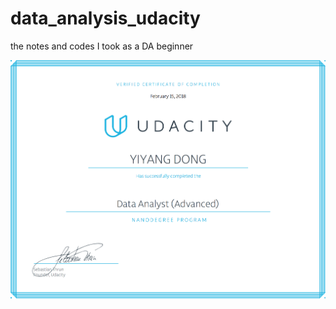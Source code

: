 # data_analysis_udacity
the notes and codes I took as a DA beginner  

![image](http://github.com/yiyangd/data_analysis_udacity/raw/master/images/nd002-cn-advanced.jpg)
